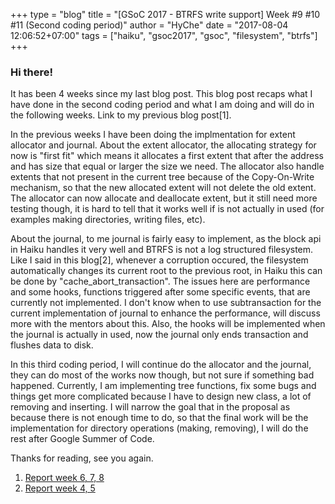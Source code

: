 +++
type = "blog"
title = "[GSoC 2017 - BTRFS write support] Week #9 #10 #11 (Second coding period)"
author = "HyChe"
date = "2017-08-04 12:06:52+07:00"
tags = ["haiku", "gsoc2017", "gsoc", "filesystem", "btrfs"]
+++

### Hi there!

It has been 4 weeks since my last blog post. This blog post recaps what I have done in the second coding period and what I am doing and will do in the following weeks. Link to my previous blog post[1].

In the previous weeks I have been doing the implmentation for extent allocator and journal. About the extent allocator, the allocating strategy for now is "first fit" which means it allocates a first extent that after the address and has size that equal or larger the size we need. The allocator also handle extents that not present in the current tree because of the Copy-On-Write mechanism, so that the new allocated extent will not delete the old extent. The allocator can now allocate and deallocate extent, but it still need more testing though, it is hard to tell that it works well if is not actually in used (for examples making directories, writing files, etc).

About the journal, to me journal is fairly easy to implement, as the block api in Haiku handles it very well and BTRFS is not a log structured filesystem. Like I said in this blog[2], whenever a corruption occured, the filesystem automatically changes its current root to the previous root, in Haiku this can be done by "cache\_abort\_transaction". The issues here are performance and some hooks, functions triggered after some specific events, that are currently not implemented. I don't know when to use subtransaction for the current implementation of journal to enhance the performance, will discuss more with the mentors about this. Also, the hooks will be implemented when the journal is actually in used, now the journal only ends transaction and flushes data to disk.

In this third coding period, I will continue do the allocator and the journal, they can do most of the works now though, but not sure if something bad happened. Currently, I am implementing tree functions, fix some bugs and things get more complicated because I have to design new class, a lot of removing and inserting. I will narrow the goal that in the proposal as because there is not enough time to do, so that the final work will be the implementation for directory operations (making, removing), I will do the rest after Google Summer of Code.

Thanks for reading, see you again.

1.	[Report week 6, 7, 8](https://www.haiku-os.org/blog/hyche/2017-07-07_gsoc_2017_-_btrfs_write_supports_week_6_7_8/)
2.	[Report week 4, 5](https://www.haiku-os.org/blog/hyche/2017-06-14_gsoc_2017_-_btrfs_write_supports_week_4_5/)
